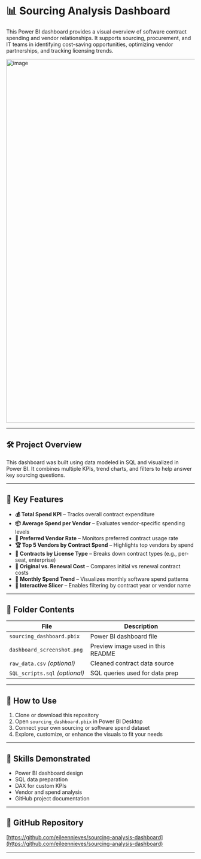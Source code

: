 # 📊 Sourcing Analysis Dashboard

This Power BI dashboard provides a visual overview of software contract spending and vendor relationships. It supports sourcing, procurement, and IT teams in identifying cost-saving opportunities, optimizing vendor partnerships, and tracking licensing trends.

<img width="1683" height="973" alt="image" src="https://github.com/user-attachments/assets/c9f0c46f-658b-4aac-93c2-6ff419c6e3bc" />

---

## 🛠️ Project Overview

This dashboard was built using data modeled in SQL and visualized in Power BI. It combines multiple KPIs, trend charts, and filters to help answer key sourcing questions.

---

## 📌 Key Features

- **💰 Total Spend KPI** – Tracks overall contract expenditure
- **📦 Average Spend per Vendor** – Evaluates vendor-specific spending levels
- **🤝 Preferred Vendor Rate** – Monitors preferred contract usage rate
- **🏆 Top 5 Vendors by Contract Spend** – Highlights top vendors by spend
- **📄 Contracts by License Type** – Breaks down contract types (e.g., per-seat, enterprise)
- **🔁 Original vs. Renewal Cost** – Compares initial vs renewal contract costs
- **📆 Monthly Spend Trend** – Visualizes monthly software spend patterns
- **📂 Interactive Slicer** – Enables filtering by contract year or vendor name

---

## 📂 Folder Contents

| File                        | Description                                   |
|-----------------------------|-----------------------------------------------|
| `sourcing_dashboard.pbix`   | Power BI dashboard file                       |
| `dashboard_screenshot.png`  | Preview image used in this README             |
| `raw_data.csv` *(optional)* | Cleaned contract data source                  |
| `SQL_scripts.sql` *(optional)* | SQL queries used for data prep          |

---

## 🚀 How to Use

1. Clone or download this repository  
2. Open `sourcing_dashboard.pbix` in Power BI Desktop  
3. Connect your own sourcing or software spend dataset  
4. Explore, customize, or enhance the visuals to fit your needs  

---

## 🧠 Skills Demonstrated

- Power BI dashboard design
- SQL data preparation
- DAX for custom KPIs
- Vendor and spend analysis
- GitHub project documentation

---

## 🔗 GitHub Repository

[https://github.com/eileennieves/sourcing-analysis-dashboard](https://github.com/eileennieves/sourcing-analysis-dashboard)

---

